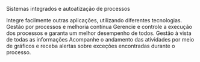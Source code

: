 Sistemas integrados e autoatização de processos

Integre facilmente outras aplicações, utilizando diferentes tecnologias.
Gestão por processos e melhoria contínua
Gerencie e controle a execução dos processos e garanta um melhor desempenho de todos.
Gestão à vista de todas as informações
Acompanhe o andamento das atividades por meio de gráficos e receba alertas sobre exceções encontradas durante o processo.